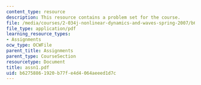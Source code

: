 ```yaml
---
content_type: resource
description: This resource contains a problem set for the course.
file: /media/courses/2-034j-nonlinear-dynamics-and-waves-spring-2007/b62758861920b77fe4d4064aeeed1d7c_assn1.pdf
file_type: application/pdf
learning_resource_types:
- Assignments
ocw_type: OCWFile
parent_title: Assignments
parent_type: CourseSection
resourcetype: Document
title: assn1.pdf
uid: b6275886-1920-b77f-e4d4-064aeeed1d7c
---
```

